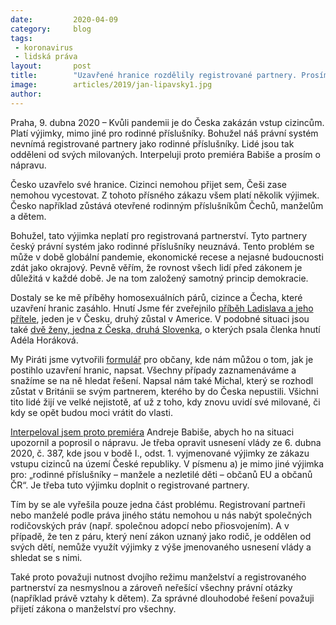 ```yaml
---
date:         2020-04-09
category:     blog
tags:         
 - koronavirus
 - lidská práva
layout:       post
title:        "Uzavřené hranice rozdělily registrované partnery. Prosíme vládu o nápravu"
image:        articles/2019/jan-lipavsky1.jpg
author:       
--- 
```



Praha, 9. dubna 2020 – Kvůli pandemii je do Česka zakázán vstup cizincům. Platí výjimky, mimo jiné pro rodinné příslušníky. Bohužel náš právní systém nevnímá registrované partnery jako rodinné příslušníky. Lidé jsou tak odděleni od svých milovaných. Interpeluji proto premiéra Babiše a prosím o nápravu.

Česko uzavřelo své hranice. Cizinci nemohou přijet sem, Češi zase nemohou vycestovat. Z tohoto přísného zákazu všem platí několik výjimek. Česko například zůstává otevřené rodinným příslušníkům Čechů, manželům a dětem. 

Bohužel, tato výjimka neplatí pro registrovaná partnerství. Tyto partnery český právní systém jako rodinné příslušníky neuznává. Tento problém se může v době globální pandemie, ekonomické recese a nejasné budoucnosti zdát jako okrajový. Pevně věřím, že rovnost všech lidí před zákonem je důležitá v každé době. Je na tom založený samotný princip demokracie. 

Dostaly se ke mě příběhy homosexuálních párů, cizince a Čecha, které uzavření hranic zasáhlo. Hnutí Jsme fér zveřejnilo [příběh Ladislava a jeho přítele](https://www.jsmefer.cz/oddeleni_v_dobe_koronaviru), jeden je v Česku, druhý zůstal v Americe. V podobné situaci jsou také [dvě ženy, jedna z Česka, druhá Slovenka](https://adelahorakova.blog.idnes.cz/blog.aspx?c=749246), o kterých psala členka hnutí Adéla Horáková. 

My Piráti jsme vytvořili [formulář](https://docs.google.com/forms/d/e/1FAIpQLSedXYRt-jSlQBHApVZIzZgEuI7CqdSPI-tvaeJHM1orQvu8jg/viewform) pro občany, kde nám můžou o tom, jak je postihlo uzavření hranic, napsat. Všechny případy zaznamenáváme a snažíme se na ně hledat řešení. Napsal nám také Michal, který se rozhodl zůstat v Británii se svým partnerem, kterého by do Česka nepustili. Všichni tito lidé žijí ve velké nejistotě, ať už z toho, kdy znovu uvidí své milované, či kdy se opět budou moci vrátit do vlasti. 

[Interpeloval jsem proto premiéra](https://twitter.com/JanLipavsky/status/1247837962806743040) Andreje Babiše, abych ho na situaci upozornil a poprosil o nápravu. Je třeba opravit usnesení vlády ze 6. dubna 2020, č. 387, kde jsou v bodě I., odst. 1. vyjmenované výjimky ze zákazu vstupu cizinců na území České republiky. V písmenu a) je mimo jiné výjimka pro: „rodinné příslušníky – manžele a nezletilé děti – občanů EU a občanů ČR“. Je třeba tuto výjimku doplnit o registrované partnery. 

Tím by se ale vyřešila pouze jedna část problému. Registrovaní partneři nebo manželé podle práva jiného státu nemohou u nás nabýt společných rodičovských práv (např. společnou adopcí nebo přiosvojením). A v případě, že ten z páru, který není zákon uznaný jako rodič, je oddělen od svých dětí, nemůže využít výjimky z výše jmenovaného usnesení vlády a shledat se s nimi. 

Také proto považuji nutnost dvojího režimu manželství a registrovaného partnerství za nesmyslnou a zároveň neřešící všechny právní otázky (například právě vztahy k dětem). Za správné dlouhodobé řešení považuji přijetí zákona o manželství pro všechny.
